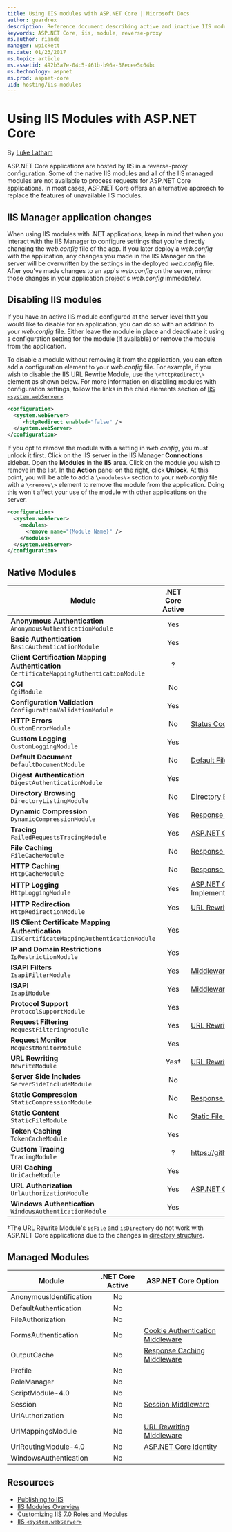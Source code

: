 ```yaml
---
title: Using IIS modules with ASP.NET Core | Microsoft Docs
author: guardrex
description: Reference document describing active and inactive IIS modules with ASP.NET Core replacement options.
keywords: ASP.NET Core, iis, module, reverse-proxy
ms.author: riande
manager: wpickett
ms.date: 01/23/2017
ms.topic: article
ms.assetid: 492b3a7e-04c5-461b-b96a-38ecee5c64bc
ms.technology: aspnet
ms.prod: aspnet-core
uid: hosting/iis-modules
---
```

# Using IIS Modules with ASP.NET Core

By [Luke Latham](https://github.com/GuardRex)

ASP.NET Core applications are hosted by IIS in a reverse-proxy configuration. Some of the native IIS modules and all of the IIS managed modules are not available to process requests for ASP.NET Core applications. In most cases, ASP.NET Core offers an alternative approach to replace the features of unavailable IIS modules.

## IIS Manager application changes
When using IIS modules with .NET applications, keep in mind that when you interact with the IIS Manager to configure settings that you're directly changing the *web.config* file of the app. If you later deploy a *web.config* with the application, any changes you made in the IIS Manager on the server will be overwritten by the settings in the deployed *web.config* file. After you've made changes to an app's *web.config* on the server, mirror those changes in your application project's *web.config* immediately.

## Disabling IIS modules
If you have an active IIS module configured at the server level that you would like to disable for an application, you can do so with an addition to your *web.config* file. Either leave the module in place and deactivate it using a configuration setting for the module (if available) or remove the module from the application.

To disable a module without removing it from the application, you can often add a configuration element to your *web.config* file. For example, if you wish to disable the IIS URL Rewrite Module, use the `\<httpRedirect\>` element as shown below. For more information on disabling modules with configuration settings, follow the links in the child elements section of [IIS `<system.webServer>`](https://www.iis.net/configreference/system.webserver).

```xml
<configuration>
  <system.webServer>
     <httpRedirect enabled="false" />
  </system.webServer>
</configuration>
```

If you opt to remove the module with a setting in *web.config*, you must unlock it first. Click on the IIS server in the IIS Manager **Connections** sidebar. Open the **Modules** in the **IIS** area. Click on the module you wish to remove in the list. In the **Action** panel on the right, click **Unlock**. At this point, you will be able to add a `\<modules\>` section to your *web.config* file with a `\<remove\>` element to remove the module from the application. Doing this won't affect your use of the module with other applications on the server.

```xml
<configuration> 
  <system.webServer> 
    <modules> 
      <remove name="{Module Name}" /> 
    </modules> 
  </system.webServer> 
</configuration>
```

## Native Modules
Module | .NET Core Active | ASP.NET Core Option
--- | :---: | ---
**Anonymous Authentication**<br>`AnonymousAuthenticationModule` | Yes | 
**Basic Authentication**<br>`BasicAuthenticationModule` | Yes | 
**Client Certification Mapping Authentication**<br>`CertificateMappingAuthenticationModule` | ? | 
**CGI**<br>`CgiModule` | No | 
**Configuration Validation**<br>`ConfigurationValidationModule` | Yes | 
**HTTP Errors**<br>`CustomErrorModule` | No | [Status Code Pages Middleware](xref:fundamentals/error-handling#configuring-status-code-pages)
**Custom Logging**<br>`CustomLoggingModule` | Yes | 
**Default Document**<br>`DefaultDocumentModule` | No | [Default Files Middleware](xref:fundamentals/static-files#serving-a-default-document)
**Digest Authentication**<br>`DigestAuthenticationModule` | Yes | 
**Directory Browsing**<br>`DirectoryListingModule` | No | [Directory Browsing Middleware](xref:fundamentals/static-files#enabling-directory-browsing)
**Dynamic Compression**<br>`DynamicCompressionModule` | Yes | [Response Compression Middleware](xref:performance/response-compression)
**Tracing**<br>`FailedRequestsTracingModule` | Yes | [ASP.NET Core Logging](xref:fundamentals/logging#the-tracesource-provider)
**File Caching**<br>`FileCacheModule` | No | [Response Caching Middleware](xref:performance/caching/middleware)
**HTTP Caching**<br>`HttpCacheModule` | No | [Response Caching Middleware](xref:performance/caching/middleware)
**HTTP Logging**<br>`HttpLoggingModule` | Yes | [ASP.NET Core Logging](xref:fundamentals/logging)<br>Implementations: [elmah.io](https://github.com/elmahio/Elmah.Io.Extensions.Logging), [Loggr](https://github.com/imobile3/Loggr.Extensions.Logging), [NLog](https://github.com/NLog/NLog.Extensions.Logging), [Serilog](https://github.com/serilog/serilog-framework-logging)
**HTTP Redirection**<br>`HttpRedirectionModule` | Yes | [URL Rewriting Middleware](xref:fundamentals/url-rewriting)
**IIS Client Certificate Mapping Authentication**<br>`IISCertificateMappingAuthenticationModule` | Yes | 
**IP and Domain Restrictions**<br>`IpRestrictionModule` | Yes | 
**ISAPI Filters**<br>`IsapiFilterModule` | Yes | [Middleware](xref:fundamentals/middleware)
**ISAPI**<br>`IsapiModule` | Yes | [Middleware](xref:fundamentals/middleware)
**Protocol Support**<br>`ProtocolSupportModule` | Yes | 
**Request Filtering**<br>`RequestFilteringModule` | Yes | [URL Rewriting Middleware `IRule`](xref:fundamentals/url-rewriting#irule-based-rule)
**Request Monitor**<br>`RequestMonitorModule` | Yes | 
**URL Rewriting**<br>`RewriteModule` | Yes† | [URL Rewriting Middleware](xref:fundamentals/url-rewriting)
**Server Side Includes**<br>`ServerSideIncludeModule` | No | 
**Static Compression**<br>`StaticCompressionModule` | No | [Response Compression Middleware](xref:performance/response-compression)
**Static Content**<br>`StaticFileModule` | No | [Static File Middleware](xref:fundamentals/static-files)
**Token Caching**<br>`TokenCacheModule` | Yes | 
**Custom Tracing**<br>`TracingModule` | ? | https://github.com/aspnet/IISIntegration/issues/314
**URI Caching**<br>`UriCacheModule` | Yes | 
**URL Authorization**<br>`UrlAuthorizationModule` | Yes | [ASP.NET Core Identity](xref:security/authentication/identity)
**Windows Authentication**<br>`WindowsAuthenticationModule` | Yes | 

†The URL Rewrite Module's `isFile` and `isDirectory` do not work with ASP.NET Core applications due to the changes in [directory structure](xref:hosting/directory-structure).

## Managed Modules
Module | .NET Core Active | ASP.NET Core Option
--- | :---: | ---
AnonymousIdentification | No | 
DefaultAuthentication | No | 
FileAuthorization | No | 
FormsAuthentication | No | [Cookie Authentication Middleware](xref:security/authentication/cookie)
OutputCache | No | [Response Caching Middleware](xref:performance/caching/middleware)
Profile | No | 
RoleManager | No | 
ScriptModule-4.0 | No | 
Session | No | [Session Middleware](xref:fundamentals/app-state)
UrlAuthorization | No | 
UrlMappingsModule | No | [URL Rewriting Middleware](xref:fundamentals/url-rewriting)
UrlRoutingModule-4.0 | No | [ASP.NET Core  Identity](xref:security/authentication/identity)
WindowsAuthentication | No | 

## Resources
* [Publishing to IIS](xref:publishing/iis)
* [IIS Modules Overview](https://www.iis.net/learn/get-started/introduction-to-iis/iis-modules-overview)
* [Customizing IIS 7.0 Roles and Modules](https://technet.microsoft.com/library/cc627313.aspx)
* [IIS `<system.webServer>`](https://www.iis.net/configreference/system.webserver)
